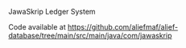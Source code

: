 JawaSkrip Ledger System

Code available at https://github.com/aliefmaf/alief-database/tree/main/src/main/java/com/jawaskrip
